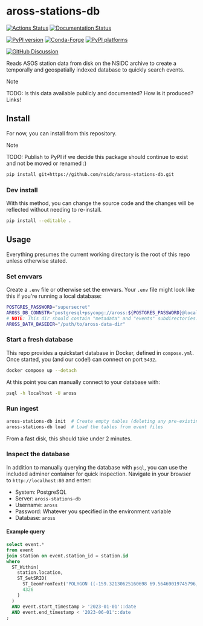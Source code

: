 # aross-stations-db

[![Actions Status][actions-badge]][actions-link]
[![Documentation Status][rtd-badge]][rtd-link]

[![PyPI version][pypi-version]][pypi-link]
[![Conda-Forge][conda-badge]][conda-link]
[![PyPI platforms][pypi-platforms]][pypi-link]

[![GitHub Discussion][github-discussions-badge]][github-discussions-link]

Reads ASOS station data from disk on the NSIDC archive to create a temporally and
geospatially indexed database to quickly search events.

> [!NOTE]
> TODO: Is this data available publicly and documented? How is it produced? Links!


## Install

For now, you can install from this repository.

> [!NOTE]
> TODO: Publish to PyPI if we decide this package should continue to exist and not be
> moved or renamed :)

```bash
pip install git+https://github.com/nsidc/aross-stations-db.git
```


### Dev install

With this method, you can change the source code and the changes will be reflected
without needing to re-install.

```bash
pip install --editable .
```


## Usage

Everything presumes the current working directory is the root of this repo unless
otherwise stated.


### Set envvars

Create a `.env` file or otherwise set the envvars. Your `.env` file might look like this
if you're running a local database:

```bash
POSTGRES_PASSWORD="supersecret"
AROSS_DB_CONNSTR="postgresql+psycopg://aross:${POSTGRES_PASSWORD}@localhost:5432/aross"
# NOTE: This dir should contain "metadata" and "events" subdirectories:
AROSS_DATA_BASEDIR="/path/to/aross-data-dir"
```


### Start a fresh database

This repo provides a quickstart database in Docker, defined in `compose.yml`. Once
started, you (and our code!) can connect on port `5432`.

```bash
docker compose up --detach
```

At this point you can manually connect to your database with:

```bash
psql -h localhost -U aross
```


### Run ingest

```bash
aross-stations-db init  # Create empty tables (deleting any pre-existing ones)
aross-stations-db load  # Load the tables from event files
```

From a fast disk, this should take under 2 minutes.


### Inspect the database

In addition to manually querying the database with `psql`, you can use the included
adminer container for quick inspection. Navigate in your browser to
`http://localhost:80` and enter:

* System: PostgreSQL
* Server: `aross-stations-db`
* Username: `aross`
* Password: Whatever you specified in the environment variable
* Database: `aross`


#### Example query

```sql
select event.*
from event
join station on event.station_id = station.id
where
  ST_Within(
    station.location,
    ST_SetSRID(
      ST_GeomFromText('POLYGON ((-159.32130625160698 69.56469019745796, -159.32130625160698 68.08208920517862, -150.17196253090276 68.08208920517862, -150.17196253090276 69.56469019745796, -159.32130625160698 69.56469019745796))'),
      4326
    )
  )
  AND event.start_timestamp > '2023-01-01'::date
  AND event.end_timestamp < '2023-06-01'::date
;
```


<!-- prettier-ignore-start -->
[actions-badge]:            https://github.com/nsidc/aross-stations-db/workflows/CI/badge.svg
[actions-link]:             https://github.com/nsidc/aross-stations-db/actions
[conda-badge]:              https://img.shields.io/conda/vn/conda-forge/aross-stations-db
[conda-link]:               https://github.com/conda-forge/aross-stations-db-feedstock
[github-discussions-badge]: https://img.shields.io/static/v1?label=Discussions&message=Ask&color=blue&logo=github
[github-discussions-link]:  https://github.com/nsidc/aross-stations-db/discussions
[pypi-link]:                https://pypi.org/project/aross-stations-db/
[pypi-platforms]:           https://img.shields.io/pypi/pyversions/aross-stations-db
[pypi-version]:             https://img.shields.io/pypi/v/aross-stations-db
[rtd-badge]:                https://readthedocs.org/projects/aross-stations-db/badge/?version=latest
[rtd-link]:                 https://aross-stations-db.readthedocs.io/en/latest/?badge=latest
<!-- prettier-ignore-end -->
